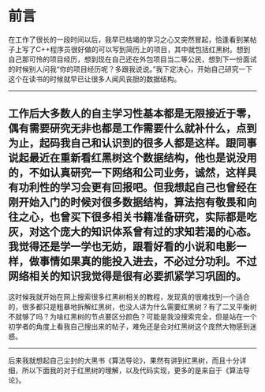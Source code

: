 # 前言
在工作了很长的一段时间以后，我早已枯竭的学习之心又突然冒起，恰逢看到某帖子上写了C++程序员很好做的可以写到简历上的项目，其中就包括红黑树。想到自己那可怜的项目经历，想到现在自己还在外包项目当二等公民，想到下一份面试的时候别人问我“你的项目经历呢？多跟我说说。”我下定决心，开始自己研究一下这个在读书的时候就早已让很多人闻风丧胆的数据结构。

---

工作后大多数人的自主学习性基本都是无限接近于零，偶有需要研究无非也都是工作需要什么就补什么，点到为止，起码我自己和认识到的很多人都是这样。跟同事说起最近在重新看红黑树这个数据结构，他也是说没用的，不如认真研究一下网络和公司业务，诚然，这样具有功利性的学习会更有回报吧。但我想起自己也曾经在刚开始入门的时候对很多数据结构，算法抱有敬畏和向往之心，也曾买下很多相关书籍准备研究，实际都是吃灰，对这个庞大的知识体系曾有过的求知若渴的心态。我觉得还是学一学也无妨，跟看好看的小说和电影一样，做事情如果真的能投入进去，不必过分功利。不过网络相关的知识我觉得是很有必要抓紧学习巩固的。
---

这时候我就开始在网上搜索很多红黑树相关的教程，发现真的很难找到一个适合的，很多都只是粗暴地拆解红黑树，也没人讲为什么需要红黑树？有了二叉平衡树不就够了吗？为啥红黑树的节点要区分颜色？可能是我没搜索完全，但是站在一个初学者的角度上看我自己搜出来的帖子，难免还是会对红黑树这个庞然大物感到迷惑。

---

后来我就想起自己尘封的大黑书《算法导论》，果然有讲到红黑树，而且十分详细，所以下面我的对于红黑树的理解，以及代码实现，更多的是来自于《算法导论》。